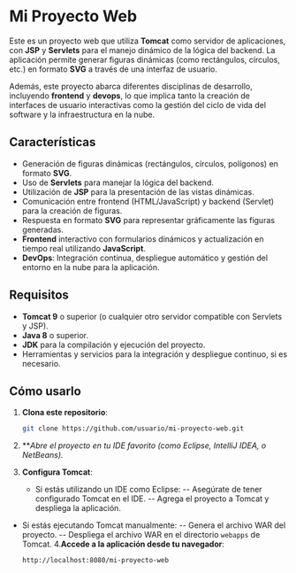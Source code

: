 # Mi Proyecto Web

Este es un proyecto web que utiliza **Tomcat** como servidor de aplicaciones, con **JSP** y **Servlets** para el manejo dinámico de la lógica del backend. La aplicación permite generar figuras dinámicas (como rectángulos, círculos, etc.) en formato **SVG** a través de una interfaz de usuario.

Además, este proyecto abarca diferentes disciplinas de desarrollo, incluyendo **frontend** y **devops**, lo que implica tanto la creación de interfaces de usuario interactivas como la gestión del ciclo de vida del software y la infraestructura en la nube.

## Características

- Generación de figuras dinámicas (rectángulos, círculos, polígonos) en formato **SVG**.
- Uso de **Servlets** para manejar la lógica del backend.
- Utilización de **JSP** para la presentación de las vistas dinámicas.
- Comunicación entre frontend (HTML/JavaScript) y backend (Servlet) para la creación de figuras.
- Respuesta en formato **SVG** para representar gráficamente las figuras generadas.
- **Frontend** interactivo con formularios dinámicos y actualización en tiempo real utilizando **JavaScript**.
- **DevOps**: Integración continua, despliegue automático y gestión del entorno en la nube para la aplicación.

## Requisitos

- **Tomcat 9** o superior (o cualquier otro servidor compatible con Servlets y JSP).
- **Java 8** o superior.
- **JDK** para la compilación y ejecución del proyecto.
- Herramientas y servicios para la integración y despliegue continuo, si es necesario.

## Cómo usarlo

1. **Clona este repositorio**:

   ```bash
   git clone https://github.com/usuario/mi-proyecto-web.git
2. ***Abre el proyecto en tu IDE favorito (como Eclipse, IntelliJ IDEA, o NetBeans).*
3. **Configura Tomcat**:
   - Si estás utilizando un IDE como Eclipse:
  -- Asegúrate de tener configurado Tomcat en el IDE.
  -- Agrega el proyecto a Tomcat y despliega la aplicación.

- Si estás ejecutando Tomcat manualmente:
  -- Genera el archivo WAR del proyecto.
  -- Despliega el archivo WAR en el directorio `webapps` de Tomcat.
4.**Accede a la aplicación desde tu navegador**:

    ```bash
   http://localhost:8080/mi-proyecto-web

